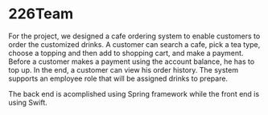# 226Team
For the project, we designed a cafe ordering system to enable customers to order the customized drinks. 
A customer can search a cafe, pick a tea type, choose a topping and then add to shopping cart, and make a payment. Before a customer makes a payment using the account balance, he has to top up. In the end, a customer can view his order history. The system supports an employee role that will be assigned drinks to prepare. 

The back end is acomplished using Spring framework while the front end is using Swift. 
